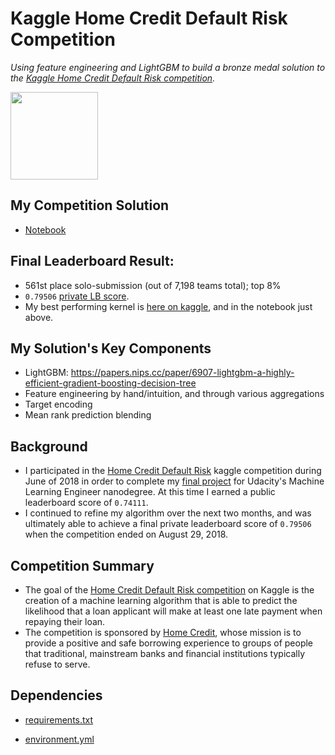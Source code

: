 # Kaggle Home Credit Default Risk Competition
*Using feature engineering and LightGBM to build a bronze medal solution to the [Kaggle Home Credit Default Risk competition](https://www.kaggle.com/c/home-credit-default-risk).*

<img src="https://github.com/jamesdellinger/kaggle_home_credit_default_risk_competition/blob/master/images/thumb76_76.png" height="140">

## My Competition Solution
* [Notebook](http://nbviewer.jupyter.org/github/jamesdellinger/kaggle_home_credit_default_risk_competition/blob/master/kernel_home_credit_putting_all_the_steps_together_v10.ipynb)

## Final Leaderboard Result:
* 561st place solo-submission (out of 7,198 teams total); top 8%
* `0.79506` [private LB score](https://www.kaggle.com/c/home-credit-default-risk/leaderboard).
* My best performing kernel is [here on kaggle](https://www.kaggle.com/jamesdellinger/home-credit-putting-all-the-steps-together), and in the notebook just above.

## My Solution's Key Components
* LightGBM: https://papers.nips.cc/paper/6907-lightgbm-a-highly-efficient-gradient-boosting-decision-tree
* Feature engineering by hand/intuition, and through various aggregations
* Target encoding
* Mean rank prediction blending

## Background
* I participated in the [Home Credit Default Risk](https://www.kaggle.com/c/home-credit-default-risk) kaggle competition during June of 2018 in order to complete my [final project](https://github.com/jamesdellinger/machine_learning_nanodegree_capstone_project) for Udacity's Machine Learning Engineer nanodegree. At this time I earned a public leaderboard score of `0.74111`.
* I continued to refine my algorithm over the next two months, and was ultimately able to achieve a final private leaderboard score of `0.79506` when the competition ended on August 29, 2018.

## Competition Summary
* The goal of the [Home Credit Default Risk competition](https://www.kaggle.com/c/home-credit-default-risk) on Kaggle is the creation of a machine learning algorithm that is able to predict the likelihood that a loan applicant will make at least one late payment when repaying their loan. 
* The competition is sponsored by [Home Credit](http://www.homecredit.net), whose mission is to provide a positive and safe borrowing experience to groups of people that traditional, mainstream banks and financial institutions typically refuse to serve.

## Dependencies
* [requirements.txt](https://github.com/jamesdellinger/kaggle_home_credit_default_risk_competition/blob/master/requirements.txt)

* [environment.yml](https://github.com/jamesdellinger/kaggle_home_credit_default_risk_competition/blob/master/exploration.ipynb)